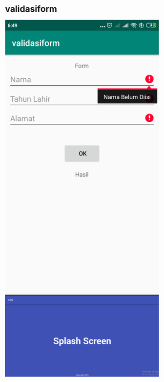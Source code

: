 # validasiform
![alt text](https://github.com/DannyBramantyo9/validasiform/blob/master/Screenshot_2019-02-28-06-49-26-785_com.example.brammax.validasiform.png) <br>
![alt text](https://github.com/DannyBramantyo9/AndroidStudioLat2/blob/master/2.png) <br>
